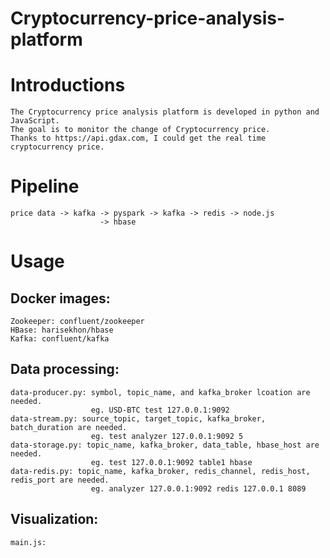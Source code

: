 # Cryptocurrency-price-analysis-platform
Introductions
========
    The Cryptocurrency price analysis platform is developed in python and JavaScript. 
    The goal is to monitor the change of Cryptocurrency price. 
    Thanks to https://api.gdax.com, I could get the real time cryptocurrency price.

Pipeline
====
    price data -> kafka -> pyspark -> kafka -> redis -> node.js
                        -> hbase

Usage
====
Docker images:
----
    Zookeeper: confluent/zookeeper
    HBase: harisekhon/hbase
    Kafka: confluent/kafka

Data processing:
----
    data-producer.py: symbol, topic_name, and kafka_broker lcoation are needed.
                      eg. USD-BTC test 127.0.0.1:9092
    data-stream.py: source_topic, target_topic, kafka_broker, batch_duration are needed.
                      eg. test analyzer 127.0.0.1:9092 5
    data-storage.py: topic_name, kafka_broker, data_table, hbase_host are needed.
                      eg. test 127.0.0.1:9092 table1 hbase
    data-redis.py: topic_name, kafka_broker, redis_channel, redis_host, redis_port are needed.
                      eg. analyzer 127.0.0.1:9092 redis 127.0.0.1 8089
Visualization:
----
    main.js:
    

